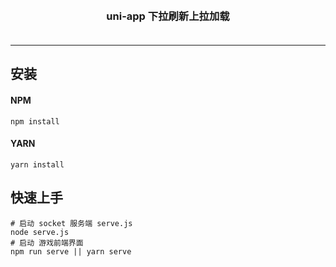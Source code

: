 <p align="center">
    <!-- <img alt="logo" src="" width="120" style="margin-bottom: 10px;"> -->
</p>
<h3 align="center" style="margin: 30px 0 35px;">uni-app 下拉刷新上拉加载</h3>

---


## 安装

#### NPM

```shell
npm install
```

#### YARN

```shell
yarn install
```


## 快速上手
```shell
# 启动 socket 服务端 serve.js
node serve.js
# 启动 游戏前端界面
npm run serve || yarn serve
```

